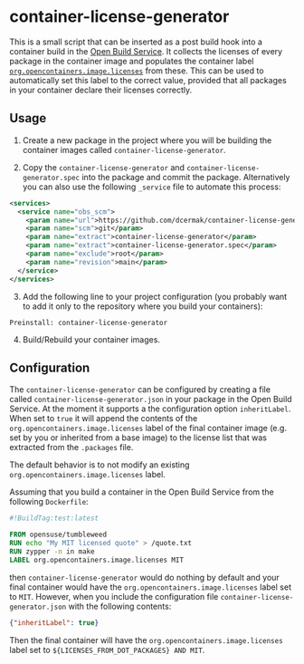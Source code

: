 # container-license-generator

This is a small script that can be inserted as a post build hook into a
container build in the [Open Build Service](https://openbuildservice.org/). It
collects the licenses of every package in the container image and populates the
container label
[`org.opencontainers.image.licenses`](https://github.com/opencontainers/image-spec/blob/main/annotations.md#pre-defined-annotation-keys)
from these. This can be used to automatically set this label to the correct
value, provided that all packages in your container declare their licenses
correctly.

## Usage

1. Create a new package in the project where you will be building the container
   images called `container-license-generator`.

2. Copy the `container-license-generator` and `container-license-generator.spec` into the
   package and commit the package. Alternatively you can also use the following
   `_service` file to automate this process:
```xml
<services>
  <service name="obs_scm">
    <param name="url">https://github.com/dcermak/container-license-generator.git</param>
    <param name="scm">git</param>
    <param name="extract">container-license-generator</param>
    <param name="extract">container-license-generator.spec</param>
    <param name="exclude">root</param>
    <param name="revision">main</param>
  </service>
</services>
```

3. Add the following line to your project configuration (you probably want to
   add it only to the repository where you build your containers):
```
Preinstall: container-license-generator
```

4. Build/Rebuild your container images.


## Configuration

The `container-license-generator` can be configured by creating a file called
`container-license-generator.json` in your package in the Open Build Service. At
the moment it supports a the configuration option `inheritLabel`. When set to
`true` it will append the contents of the `org.opencontainers.image.licenses`
label of the final container image (e.g. set by you or inherited from a base
image) to the license list that was extracted from the `.packages` file.

The default behavior is to not modify an existing
`org.opencontainers.image.licenses` label.

Assuming that you build a container in the Open Build Service from the following
`Dockerfile`:
```Dockerfile
#!BuildTag:test:latest

FROM opensuse/tumbleweed
RUN echo "My MIT licensed quote" > /quote.txt
RUN zypper -n in make
LABEL org.opencontainers.image.licenses MIT
```
then `container-license-generator` would do nothing by default and your final
container would have the `org.opencontainers.image.licenses` label set to
`MIT`. However, when you include the configuration file
`container-license-generator.json` with the following contents:
```json
{"inheritLabel": true}
```
Then the final container will have the `org.opencontainers.image.licenses` label
set to `${LICENSES_FROM_DOT_PACKAGES} AND MIT`.
